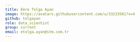 ```yaml
---
title: Emre Tolga Ayan
image: https://avatars.githubusercontent.com/u/33233561?v=4
github: tolgayan
role: data_scientist
group: current
email: etolga.ayan@stm.com.tr
---
```



